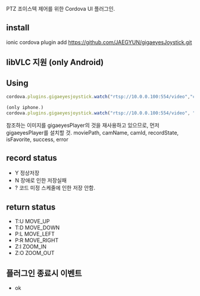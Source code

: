 

PTZ 조이스텍 제어를 위한 Cordova UI 플러그인.

## install
ionic cordova plugin add https://github.com/JAEGYUN/gigaeyesJoystick.git

## libVLC 지원 (only Android)

## Using

``` javascript
cordova.plugins.gigaeyesjoystick.watch("rtsp://10.0.0.100:554/video","cam명","cam_id","record_status","isFavroites", callbackSucces, callbackError);
```


``` javascript
(only iphone.)
cordova.plugins.gigaeyesjoystick.watch("rtsp://10.0.0.100:554/video", "title명", callbackSucces, callbackError);
```

참조하는 이미지를  gigaeyesPlayer의 것을 재사용하고 있으므로, 먼저 gigaeyesPlayer를 설치할 것.
moviePath, camName, camId, recordState, isFavorite, success, error


## record status
* Y 정상저장
* N 장애로 인한 저장실패
* ? 코드 미정 스케줄에 인한 저장 안함.

## 

## return status

* T:U  MOVE_UP
* T:D  MOVE_DOWN
* P:L  MOVE_LEFT
* P:R  MOVE_RIGHT
* Z:I  ZOOM_IN
* Z:O  ZOOM_OUT

## 플러그인 종료시 이벤트
* ok


